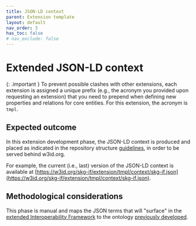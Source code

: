 ```yaml
---
title: JSON-LD context
parent: Extension template
layout: default
nav_order: 3
has_toc: false
# nav_exclude: false
---
```


# Extended JSON-LD context

{: .important }
To prevent possible clashes with other extensions, each extension is assigned a unique prefix (e.g., the acronym you provided upon requesting an extension) that you need to prepend when defining new properties and relations for core entities. For this extension, the acronym is `tmpl`.

## Expected outcome
In this extension development phase, the JSON-LD context is produced and placed as indicated in the repository structure [guidelines](../structure), in order to be served behind w3id.org.

For example, the current (i.e., last) version of the JSON-LD context is available at [https://w3id.org/skg-if/extension/tmpl/context/skg-if.json](https://w3id.org/skg-if/extension/tmpl/context/skg-if.json).


## Methodological considerations
This phase is manual and maps the JSON terms that will "surface" in the [extended Interoperability Framework](../extended-interoperability-framework) to the ontology [previously developed](../data-model).